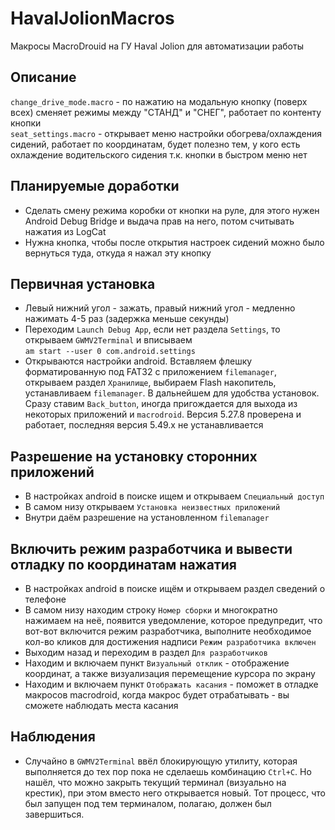 # HavalJolionMacros
Макросы MacroDrouid на ГУ Haval Jolion для автоматизации работы

## Описание  
`change_drive_mode.macro` - по нажатию на модальную кнопку (поверх всех) сменяет режимы между "СТАНД" и "СНЕГ", работает по контенту кнопки  
`seat_settings.macro` - открывает меню настройки обогрева/охлаждения сидений, работает по координатам, будет полезно тем, у кого есть охлаждение водительского сидения т.к. кнопки в быстром меню нет

## Планируемые доработки  
* Сделать смену режима коробки от кнопки на руле, для этого нужен Android Debug Bridge и выдача прав на него, потом считывать нажатия из LogCat  
* Нужна кнопка, чтобы после открытия настроек сидений можно было вернуться туда, откуда я нажал эту кнопку  

## Первичная установка  
* Левый нижний угол - зажать, правый нижний угол - медленно нажимать 4-5 раз (задержка меньше секунды)  
* Переходим `Launch Debug App`, если нет раздела `Settings`, то открываем `GWMV2Terminal` и вписываем  
`am start --user 0 com.android.settings`
* Открываются настройки android. Вставляем флешку форматированную под FAT32 с приложением `filemanager`, открываем раздел `Хранилище`, выбираем Flash накопитель, устанавливаем `filemanager`. В дальнейшем для удобства установок. Сразу ставим `Back_button`, иногда пригождается для выхода из некоторых приложений и `macrodroid`. Версия 5.27.8 проверена и работает, последняя версия 5.49.x не устанавливается

## Разрешение на установку сторонних приложений  
* В настройках android в поиске ищем и открываем `Специальный доступ`
* В самом низу открываем `Установка неизвестных приложений`
* Внутри даём разрешение на установленном `filemanager`  

## Включить режим разработчика и вывести отладку по координатам нажатия  
* В настройках android в поиске ищём и открываем раздел сведений о телефоне
* В самом низу находим строку `Номер сборки` и многократно нажимаем на неё, появится уведомление, которое предупредит, что вот-вот включится режим разработчика, выполните необходимое кол-во кликов для достижения надписи `Режим разработчика включен`
* Выходим назад и переходим в раздел `Для разработчиков`
* Находим и включаем пункт `Визуальный отклик` - отображение координат, а также визуализация перемещение курсора по экрану
* Находим и включаем пункт `Отображать касания` - поможет в отладке макросов macrodroid, когда макрос будет отрабатывать - вы сможете наблюдать места касания  

## Наблюдения  
* Случайно в `GWMV2Terminal` ввёл блокирующую утилиту, которая выполняется до тех пор пока не сделаешь комбинацию `Ctrl+C`. Но нашёл, что можно закрыть текущий терминал (визуально на крестик), при этом вместо него открывается новый. Тот процесс, что был запущен под тем терминалом, полагаю, должен был завершиться.  
